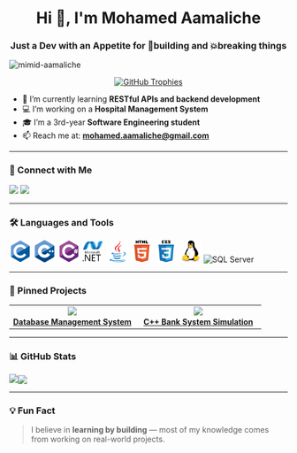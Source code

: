 <h1 align="center">Hi 👋, I'm Mohamed Aamaliche</h1>
<h3 align="center">Just a Dev with an Appetite for <span>&#128119;</span>building  and <span>&#x1F4A5;</span>breaking things </h3>

<p align="left">
  <img src="https://komarev.com/ghpvc/?username=mimid-aamaliche&label=Profile%20views&color=0e75b6&style=flat" alt="mimid-aamaliche" />
</p>

<p align="center">
  <a href="https://github.com/ryo-ma/github-profile-trophy">
    <img src="https://github-profile-trophy.vercel.app/?username=mimid-aamaliche&theme=algolia" alt="GitHub Trophies" />
  </a>
</p>

- 🌱 I’m currently learning **RESTful APIs and backend development**
- 💻 I’m working on a **Hospital Management System**
- 🎓 I’m a 3rd-year **Software Engineering student**
- 📫 Reach me at: **mohamed.aamaliche@gmail.com**

---

### 🔗 Connect with Me

<p align="left">
  <a href="mailto:mohamed.aamaliche@gmail.com"><img src="https://img.shields.io/badge/Gmail-D14836?style=for-the-badge&logo=gmail&logoColor=white"></a>
  <a href="https://linkedin.com/in/your-link" target="blank"><img src="https://img.shields.io/badge/LinkedIn-0077B5?style=for-the-badge&logo=linkedin&logoColor=white"></a>
</p>

---

### 🛠️ Languages and Tools

<p align="left">
  <img src="https://raw.githubusercontent.com/devicons/devicon/master/icons/c/c-original.svg" alt="C" width="40" height="40"/>
  <img src="https://raw.githubusercontent.com/devicons/devicon/master/icons/cplusplus/cplusplus-original.svg" alt="C++" width="40" height="40"/>
  <img src="https://raw.githubusercontent.com/devicons/devicon/master/icons/csharp/csharp-original.svg" alt="C#" width="40" height="40"/>
  <img src="https://raw.githubusercontent.com/devicons/devicon/master/icons/dot-net/dot-net-original-wordmark.svg" alt=".NET" width="40" height="40"/>
  <img src="https://raw.githubusercontent.com/devicons/devicon/master/icons/java/java-original.svg" alt="Java" width="40" height="40"/>
  <img src="https://raw.githubusercontent.com/devicons/devicon/master/icons/html5/html5-original-wordmark.svg" alt="HTML" width="40" height="40"/>
  <img src="https://raw.githubusercontent.com/devicons/devicon/master/icons/css3/css3-original-wordmark.svg" alt="CSS" width="40" height="40"/>
  <img src="https://raw.githubusercontent.com/devicons/devicon/master/icons/linux/linux-original.svg" alt="Linux" width="40" height="40"/>
  <img src="https://www.svgrepo.com/show/303229/microsoft-sql-server-logo.svg" alt="SQL Server" width="40" height="40"/>
</p>

---
### 📌 Pinned Projects
<table>
  <tr>
    <td align="center" width="50%">
      <a href="https://github.com/mimid-aamaliche/Custom-Database-Management-System" target="_blank">
        <img src="https://github-readme-stats.vercel.app/api/pin/?username=mimid-aamaliche&repo=Custom-Database-Management-System&theme=tokyonight" />
        <br />
        <strong>Database Management System</strong>
      </a>
    </td>
    <td align="center" width="50%">
      <a href="https://github.com/mimid-aamaliche/Simple-BankSystem" target="_blank">
        <img src="https://github-readme-stats.vercel.app/api/pin/?username=mimid-aamaliche&repo=Simple-BankSystem&theme=tokyonight" />
        <br />
        <strong>C++ Bank System Simulation</strong>
      </a>
    </td>
  </tr>
</table>

---

### 📊 GitHub Stats

<p>
  <img align="left" src="https://github-readme-stats.vercel.app/api/top-langs/?username=mimid-aamaliche&layout=compact&theme=tokyonight" />
</p>
<p>
  <img align="center" src="https://github-readme-stats.vercel.app/api?username=mimid-aamaliche&show_icons=true&theme=tokyonight" />
</p>

---

### 💡 Fun Fact

> I believe in **learning by building** — most of my knowledge comes from working on real-world projects.
